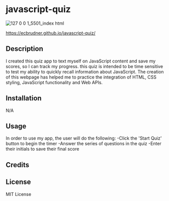 # javascript-quiz

![127 0 0 1_5501_index html](https://github.com/ecbrudner/javascript-quiz/assets/148579054/fdf4d35c-48d0-41e4-a902-847a62bc76cd)

https://ecbrudner.github.io/javascript-quiz/

## Description

I created this quiz app to text myself on JavaScript content and save my scores, so I can track my progress. this quiz is intended to be time sensitive to test my ability to quickly recall information about JavaScript. The creation of this webpage has helped me to practice the integration of HTML, CSS styling, JavaScript functionality and Web APIs.

## Installation

N/A

## Usage

In order to use my app, the user will do the following:
-Click the 'Start Quiz' button to begin the timer
-Answer the series of questions in the quiz
-Enter their initials to save their final score

## Credits

## License

MIT License
